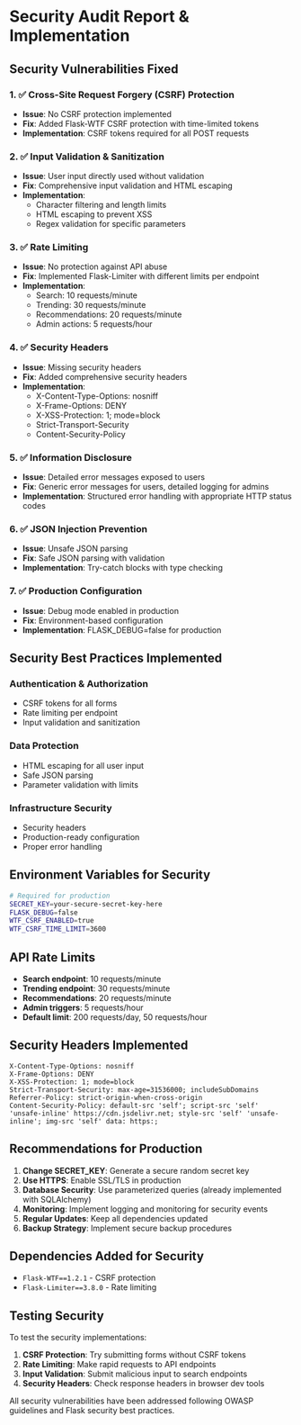 # Security Audit Report & Implementation

## Security Vulnerabilities Fixed

### 1. ✅ **Cross-Site Request Forgery (CSRF) Protection**
- **Issue**: No CSRF protection implemented
- **Fix**: Added Flask-WTF CSRF protection with time-limited tokens
- **Implementation**: CSRF tokens required for all POST requests

### 2. ✅ **Input Validation & Sanitization**
- **Issue**: User input directly used without validation
- **Fix**: Comprehensive input validation and HTML escaping
- **Implementation**: 
  - Character filtering and length limits
  - HTML escaping to prevent XSS
  - Regex validation for specific parameters

### 3. ✅ **Rate Limiting**
- **Issue**: No protection against API abuse
- **Fix**: Implemented Flask-Limiter with different limits per endpoint
- **Implementation**:
  - Search: 10 requests/minute
  - Trending: 30 requests/minute
  - Recommendations: 20 requests/minute
  - Admin actions: 5 requests/hour

### 4. ✅ **Security Headers**
- **Issue**: Missing security headers
- **Fix**: Added comprehensive security headers
- **Implementation**:
  - X-Content-Type-Options: nosniff
  - X-Frame-Options: DENY
  - X-XSS-Protection: 1; mode=block
  - Strict-Transport-Security
  - Content-Security-Policy

### 5. ✅ **Information Disclosure**
- **Issue**: Detailed error messages exposed to users
- **Fix**: Generic error messages for users, detailed logging for admins
- **Implementation**: Structured error handling with appropriate HTTP status codes

### 6. ✅ **JSON Injection Prevention**
- **Issue**: Unsafe JSON parsing
- **Fix**: Safe JSON parsing with validation
- **Implementation**: Try-catch blocks with type checking

### 7. ✅ **Production Configuration**
- **Issue**: Debug mode enabled in production
- **Fix**: Environment-based configuration
- **Implementation**: FLASK_DEBUG=false for production

## Security Best Practices Implemented

### Authentication & Authorization
- CSRF tokens for all forms
- Rate limiting per endpoint
- Input validation and sanitization

### Data Protection
- HTML escaping for all user input
- Safe JSON parsing
- Parameter validation with limits

### Infrastructure Security
- Security headers
- Production-ready configuration
- Proper error handling

## Environment Variables for Security

```bash
# Required for production
SECRET_KEY=your-secure-secret-key-here
FLASK_DEBUG=false
WTF_CSRF_ENABLED=true
WTF_CSRF_TIME_LIMIT=3600
```

## API Rate Limits

- **Search endpoint**: 10 requests/minute
- **Trending endpoint**: 30 requests/minute  
- **Recommendations**: 20 requests/minute
- **Admin triggers**: 5 requests/hour
- **Default limit**: 200 requests/day, 50 requests/hour

## Security Headers Implemented

```
X-Content-Type-Options: nosniff
X-Frame-Options: DENY
X-XSS-Protection: 1; mode=block
Strict-Transport-Security: max-age=31536000; includeSubDomains
Referrer-Policy: strict-origin-when-cross-origin
Content-Security-Policy: default-src 'self'; script-src 'self' 'unsafe-inline' https://cdn.jsdelivr.net; style-src 'self' 'unsafe-inline'; img-src 'self' data: https:;
```

## Recommendations for Production

1. **Change SECRET_KEY**: Generate a secure random secret key
2. **Use HTTPS**: Enable SSL/TLS in production
3. **Database Security**: Use parameterized queries (already implemented with SQLAlchemy)
4. **Monitoring**: Implement logging and monitoring for security events
5. **Regular Updates**: Keep all dependencies updated
6. **Backup Strategy**: Implement secure backup procedures

## Dependencies Added for Security

- `Flask-WTF==1.2.1` - CSRF protection
- `Flask-Limiter==3.8.0` - Rate limiting

## Testing Security

To test the security implementations:

1. **CSRF Protection**: Try submitting forms without CSRF tokens
2. **Rate Limiting**: Make rapid requests to API endpoints
3. **Input Validation**: Submit malicious input to search endpoints
4. **Security Headers**: Check response headers in browser dev tools

All security vulnerabilities have been addressed following OWASP guidelines and Flask security best practices.
